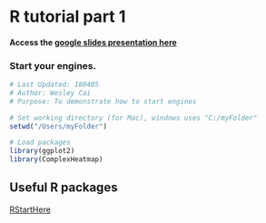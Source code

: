 # R tutorial part 1
#### Access the [google slides presentation here](https://docs.google.com/presentation/d/1gwNqjNTwOegzTC8IRL_Kmyowd-RJnM27VCPl95fxeZs/edit?usp=sharing)

### Start your engines.
```r
# Last Updated: 180405
# Author: Wesley Cai
# Purpose: To demonstrate how to start engines

# Set working directory (for Mac), windows uses "C:/myFolder"
setwd("/Users/myFolder")

# Load packages
library(ggplot2)
library(ComplexHeatmap)

```

## Useful R packages

[RStartHere](https://github.com/rstudio/RStartHere)
